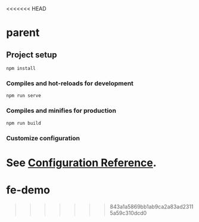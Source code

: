 <<<<<<< HEAD
# parent

## Project setup
```
npm install
```

### Compiles and hot-reloads for development
```
npm run serve
```

### Compiles and minifies for production
```
npm run build
```

### Customize configuration
See [Configuration Reference](https://cli.vuejs.org/config/).
=======
# fe-demo
>>>>>>> 843a1a5869bb1ab9ca2a83ad23115a59c310dcd0
